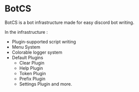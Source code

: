 # BotCS
BotCS is a bot infrastructure made for easy discord bot writing.

In the infrastructure :
+ Plugin-supported script writing
+ Menu System
+ Colorable logger system
+ Default Plugins
    + Clear Plugin
    + Help Plugin
    + Token Plugin
    + Prefix Plugin
    + Settings Plugin
and more.

